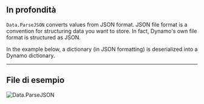 ## In profondità
`Data.ParseJSON` converts values from JSON format. JSON file format is a convention for structuring data you want to store. In fact, Dynamo's own file format is structured as JSON.

In the example below, a dictionary (in JSON formatting) is deserialized into a Dynamo dictionary.
___
## File di esempio

![Data.ParseJSON](./DSCore.Data.ParseJSON_img.jpg)
